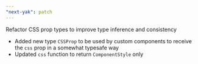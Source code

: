 ```yaml
---
"next-yak": patch
---
```


Refactor CSS prop types to improve type inference and consistency

- Added new type `CSSProp` to be used by custom components to receive the `css` prop in a somewhat typesafe way
- Updated `css` function to return `ComponentStyle` only
